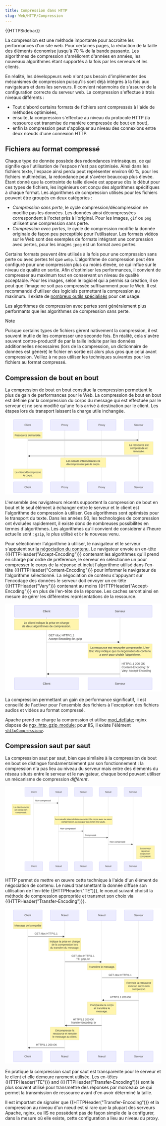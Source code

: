 ```yaml
---
title: Compression dans HTTP
slug: Web/HTTP/Compression
---
```


{{HTTPSidebar}}

La compression est une méthode importante pour accroitre les performances d'un site web. Pour certaines pages, la réduction de la taille des éléments économise jusqu'à 70 % de la bande passante. Les algorithmes de compression s'améliorent d'années en années, les nouveaux algorithmes étant supportés à la fois par les serveurs et les clients.

En réalité, les développeurs web n'ont pas besoin d'implémenter des mécanismes de compression puisqu'ils sont déjà intégrés à la fois aux navigateurs et dans les serveurs. Il convient néanmoins de s'assurer de la configuration correcte du serveur web. La compression s'effectue à trois niveaux différents :

- Tout d'abord certains formats de fichiers sont compressés à l'aide de méthodes optimisées,
- ensuite, la compression s'effectue au niveau du protocole HTTP (la ressource est transmise de manière compressée de bout en bout),
- enfin la compression peut s'appliquer au niveau des connexions entre deux nœuds d'une connexion HTTP.

## Fichiers au format compressé

Chaque type de donnée possède des redondances intrinsèques, ce qui signifie que l'utilisation de l'espace n'est pas optimisée. Ainsi dans les fichiers texte, l'espace ainsi perdu peut représenter environ 60 %, pour les fichiers multimédias, la redondance peut s'avérer beaucoup plus élevée. Étant donné que la contrainte de taille élevée est apparue dès le début pour ces types de fichiers, les ingénieurs ont conçu des algorithmes spécifiques à chaque format. Les algorithmes de compression utilisés pour les fichiers peuvent être groupés en deux catégories :

- _Compression sans perte_, le cycle compression/décompression ne modifie pas les données. Les données ainsi décompressées correspondent à l'octet près à l'original.
  Pour les images, `gif` ou `png` utilisent une compression sans perte.
- _Compression avec pertes_, le cycle de compression modifie la donnée originale de façon peu perceptible pour l'utilisateur.
  Les formats vidéos sur le Web sont des exemples de formats intégrant une compression avec pertes, pour les images `jpeg` est un format avec pertes.

Certains formats peuvent être utilisés à la fois pour une compression sans perte ou avec pertes tel que `webp`. L'algorithme de compression peut être configuré pour une compression plus ou moins élevée, ce qui influe sur le niveau de qualité en sortie. Afin d'optimiser les performances, il convient de compresser au maximum tout en conservant un niveau de qualité acceptable. Pour les images, selon le logiciel qui a permis sa création, il se peut que l'image ne soit pas compressée suffisamment pour le Web. Il est recommandé d'utiliser des logiciels permettant la compression au maximum. Il existe de [nombreux outils spécialisés](https://www.creativebloq.com/design/image-compression-tools-1132865) pour cet usage.

Les algorithmes de compression avec pertes sont généralement plus performants que les algorithmes de compression sans perte.

> [!NOTE]
> Puisque certains types de fichiers gèrent nativement la compression, il est souvent inutile de les compresser une seconde fois. En réalité, cela s'avère souvent contre-productif de par la taille induite par les données additionnelles nécessaires (lors de la compression, un dictionnaire de données est généré) le fichier en sortie est alors plus gros que celui avant compression. Veillez à ne pas utiliser les techniques suivantes pour les fichiers au format compressé.

## Compression de bout en bout

La compression de bout en bout constitue la compression permettant le plus de gain de performances pour le Web. La compression de bout en bout est définie par la compression du corps du message qui est effectuée par le serveur et ne sera modifié qu'une fois arrivé à destination par le client. Les étapes lors du transport laissent la charge utile inchangée.

![Séquence du serveur au client mettant en œuvre la compression de bout en bout](httpenco1.svg)

L'ensemble des navigateurs récents supportent la compression de bout en bout et le seul élément à échanger entre le serveur et le client est l'algorithme de compression à utiliser. Ces algorithmes sont optimisés pour le transport du texte. Dans les années 90, les technologies de compression ont évoluées rapidement, il existe donc de nombreuses possibilités en termes d'algorithmes. Les algorithmes qu'il convient de considérer à l'heure actuelle sont : `gzip`, le plus utilisé et `br` le nouveau venu.

Pour sélectionner l'algorithme à utiliser, le navigateur et le serveur s'appuient sur [la négociation du contenu](/fr/docs/Web/HTTP/Content_negotiation). Le navigateur envoie un en-tête {{HTTPHeader("Accept-Encoding")}} contenant les algorithmes qu'il prend en charge par ordre de préférence, le serveur en sélectionne un pour compresser le corps de la réponse et inclut l'algorithme utilisé dans l'en-tête {{HTTPHeader("Content-Encoding")}} pour informer le navigateur de l'algorithme sélectionné. La négociation de contenu s'appuyant sur l'encodage des données le serveur doit envoyer un en-tête {{HTTPHeader("Vary")}} contenant au moins {{HTTPHeader("Accept-Encoding")}} en plus de l'en-tête de la réponse. Les caches seront ainsi en mesure de gérer les différentes représentations de la ressource.

![Séquence de négociation de contenu échangeant les algorithmes de compression et les en-têtes associés](httpcompression1.svg)

La compression permettant un gain de performance significatif, il est conseillé de l'activer pour l'ensemble des fichiers à l'exception des fichiers audios et vidéos au format compressé.

Apache prend en charge la compression et utilise [mod_deflate](https://httpd.apache.org/docs/current/mod/mod_deflate.html); nginx dispose de [ngx_http_gzip_module](http://nginx.org/en/docs/http/ngx_http_gzip_module.html); pour IIS, il existe l'élément [`<httpCompression>`](https://www.iis.net/configreference/system.webserver/httpcompression).

## Compression saut par saut

La compression saut par saut, bien que similaire à la compression de bout en bout se distingue fondamentalement par son fonctionnement : la compression n'a pas lieu au niveau du serveur mais entre des éléments du réseau situés entre le serveur et le navigateur, chaque bond pouvant utiliser un mécanisme de compression _différent_.

![Compression saut par saut entre le serveur et le client](httpte1.svg)

HTTP permet de mettre en œuvre cette technique à l'aide d'un élément de négociation de contenu. Le nœud transmettant la donnée diffuse son utilisation de l'en-tête {{HTTPHeader("TE")}}, le noeud suivant choisit la méthode de compression appropriée et transmet son choix via {{HTTPHeader("Transfer-Encoding")}}.

![Diagramme de séquence détaillant les échanges d'en-têtes en compression saut par saut](httpcomp2.svg)

En pratique la compression saut par saut est transparente pour le serveur et le client et elle demeure rarement utilisée. Les en-têtes {HTTPHeader("TE")}} and {{HTTPHeader("Transfer-Encoding")}} sont le plus souvent utilisé pour transmettre des réponses par morceaux ce qui permet la transmission de ressource avant d'en avoir déterminé la taille.

Il est important de signaler que {{HTTPHeader("Transfer-Encoding")}} et la compression au niveau d'un nœud est si rare que la plupart des serveurs Apache, nginx, ou IIS ne possèdent pas de façon simple de la configurer, dans la mesure où elle existe, cette configuration a lieu au niveau du proxy.
